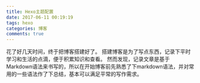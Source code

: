 ```yaml
---
title: Hexo主题配置
date: 2017-06-11 00:19:19
tags: hexo
categories: 博客
comments: true
---
```

花了好几天时间，终于把博客搭建好了。
搭建博客是为了写点东西，记录下平时学习和生活的点滴，便于积累知识和查看。
然而发现，记录文章是基于Markdown语法来书写的，所以在开始博客前先熟悉了下markdown语法，并对常用的一些语法作了下总结，基本可以满足平常的写作需求。
<!--more-->